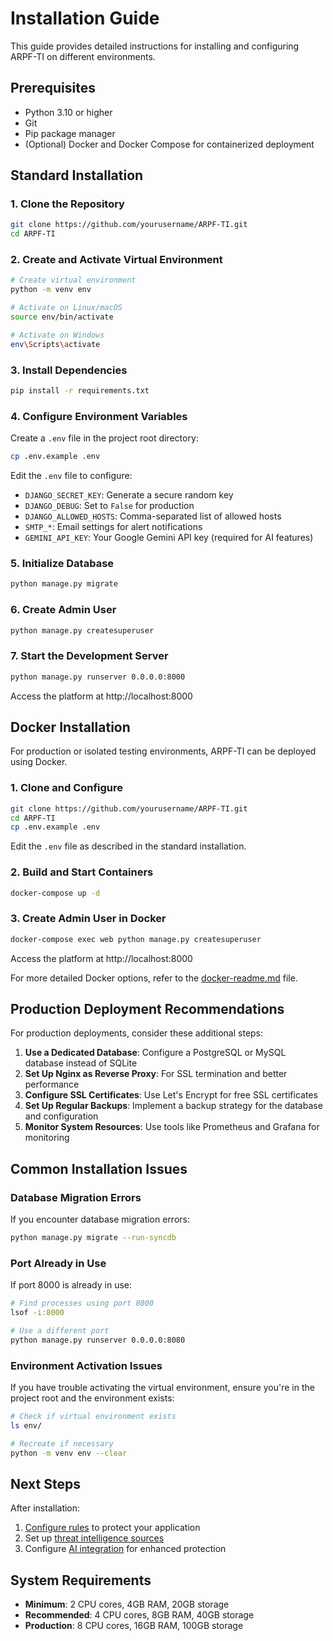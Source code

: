 # Installation Guide

This guide provides detailed instructions for installing and configuring ARPF-TI on different environments.

## Prerequisites

- Python 3.10 or higher
- Git
- Pip package manager
- (Optional) Docker and Docker Compose for containerized deployment

## Standard Installation

### 1. Clone the Repository

```bash
git clone https://github.com/yourusername/ARPF-TI.git
cd ARPF-TI
```

### 2. Create and Activate Virtual Environment

```bash
# Create virtual environment
python -m venv env

# Activate on Linux/macOS
source env/bin/activate

# Activate on Windows
env\Scripts\activate
```

### 3. Install Dependencies

```bash
pip install -r requirements.txt
```

### 4. Configure Environment Variables

Create a `.env` file in the project root directory:

```bash
cp .env.example .env
```

Edit the `.env` file to configure:

- `DJANGO_SECRET_KEY`: Generate a secure random key
- `DJANGO_DEBUG`: Set to `False` for production
- `DJANGO_ALLOWED_HOSTS`: Comma-separated list of allowed hosts
- `SMTP_*`: Email settings for alert notifications
- `GEMINI_API_KEY`: Your Google Gemini API key (required for AI features)

### 5. Initialize Database

```bash
python manage.py migrate
```

### 6. Create Admin User

```bash
python manage.py createsuperuser
```

### 7. Start the Development Server

```bash
python manage.py runserver 0.0.0.0:8000
```

Access the platform at http://localhost:8000

## Docker Installation

For production or isolated testing environments, ARPF-TI can be deployed using Docker.

### 1. Clone and Configure

```bash
git clone https://github.com/yourusername/ARPF-TI.git
cd ARPF-TI
cp .env.example .env
```

Edit the `.env` file as described in the standard installation.

### 2. Build and Start Containers

```bash
docker-compose up -d
```

### 3. Create Admin User in Docker

```bash
docker-compose exec web python manage.py createsuperuser
```

Access the platform at http://localhost:8000

For more detailed Docker options, refer to the [docker-readme.md](../docker-readme.md) file.

## Production Deployment Recommendations

For production deployments, consider these additional steps:

1. **Use a Dedicated Database**: Configure a PostgreSQL or MySQL database instead of SQLite
2. **Set Up Nginx as Reverse Proxy**: For SSL termination and better performance
3. **Configure SSL Certificates**: Use Let's Encrypt for free SSL certificates
4. **Set Up Regular Backups**: Implement a backup strategy for the database and configuration
5. **Monitor System Resources**: Use tools like Prometheus and Grafana for monitoring

## Common Installation Issues

### Database Migration Errors

If you encounter database migration errors:

```bash
python manage.py migrate --run-syncdb
```

### Port Already in Use

If port 8000 is already in use:

```bash
# Find processes using port 8000
lsof -i:8000

# Use a different port
python manage.py runserver 0.0.0.0:8080
```

### Environment Activation Issues

If you have trouble activating the virtual environment, ensure you're in the project root and the environment exists:

```bash
# Check if virtual environment exists
ls env/

# Recreate if necessary 
python -m venv env --clear
```

## Next Steps

After installation:

1. [Configure rules](rule-configuration.md) to protect your application
2. Set up [threat intelligence sources](threat-intelligence.md)
3. Configure [AI integration](ai-integration.md) for enhanced protection

## System Requirements

- **Minimum**: 2 CPU cores, 4GB RAM, 20GB storage
- **Recommended**: 4 CPU cores, 8GB RAM, 40GB storage
- **Production**: 8 CPU cores, 16GB RAM, 100GB storage
